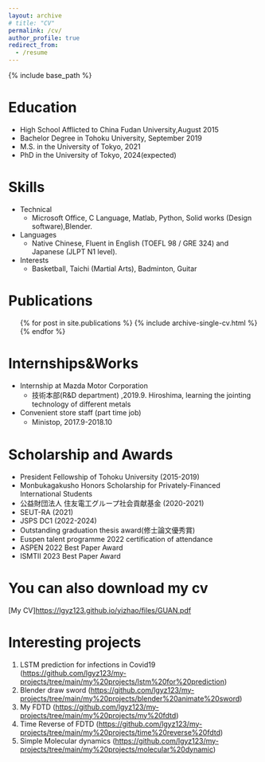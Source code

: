 ```yaml
---
layout: archive
# title: "CV"
permalink: /cv/
author_profile: true
redirect_from:
  - /resume
---
```


{% include base_path %}

Education
======
* High School Afflicted to China Fudan University,August 2015
* Bachelor Degree in Tohoku University, September 2019
* M.S. in the University of Tokyo, 2021 
* PhD in the University of Tokyo, 2024(expected) 



Skills
======
* Technical
  * Microsoft Office, C Language, Matlab, Python, Solid works (Design software),Blender.
* Languages
  * Native Chinese, Fluent in English (TOEFL 98 / GRE 324) and Japanese (JLPT N1 level).
* Interests
  * Basketball, Taichi (Martial Arts), Badminton, Guitar

Publications
======
  <ul>{% for post in site.publications %}
    {% include archive-single-cv.html %}
  {% endfor %}</ul>

Internships&Works
======
* Internship at Mazda Motor Corporation
  * 技術本部(R&D department) ,2019.9. Hiroshima, learning the jointing technology of different metals
* Convenient store staff (part time job)
  * Ministop, 2017.9-2018.10
　

Scholarship and Awards
======
 * President Fellowship of Tohoku University (2015-2019)
 * Monbukagakusho Honors Scholarship for Privately-Financed International Students
 * 公益財団法人 住友電工グループ社会貢献基金 (2020-2021)
 * SEUT-RA (2021)
 * JSPS DC1 (2022-2024)
 * Outstanding graduation thesis award(修士論文優秀賞)
 * Euspen talent programme 2022 certification of attendance
 * ASPEN 2022 Best Paper Award
 * ISMTII 2023 Best Paper Award

You can also download my cv
======
[My CV]<https://lgyz123.github.io/yizhao/files/GUAN.pdf>

Interesting projects
======
1. LSTM prediction for infections in Covid19 (<https://github.com/lgyz123/my-projects/tree/main/my%20projects/lstm%20for%20prediction>)
2. Blender draw sword (<https://github.com/lgyz123/my-projects/tree/main/my%20projects/blender%20animate%20sword>)
3. My FDTD (<https://github.com/lgyz123/my-projects/tree/main/my%20projects/my%20fdtd>)
4. Time Reverse of FDTD (<https://github.com/lgyz123/my-projects/tree/main/my%20projects/time%20reverse%20fdtd>)
5. Simple Molecular dynamics (<https://github.com/lgyz123/my-projects/tree/main/my%20projects/molecular%20dynamic>)
